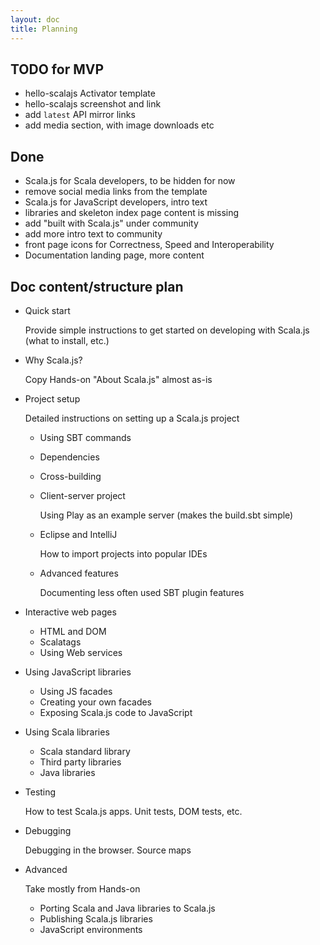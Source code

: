 ```yaml
---
layout: doc
title: Planning
---
```


## TODO for MVP

- hello-scalajs Activator template
- hello-scalajs screenshot and link
- add `latest` API mirror links  
- add media section, with image downloads etc

## Done
- Scala.js for Scala developers, to be hidden for now
- remove social media links from the template
- Scala.js for JavaScript developers, intro text
- libraries and skeleton index page content is missing
- add "built with Scala.js" under community
- add more intro text to community
- front page icons for Correctness, Speed and Interoperability
- Documentation landing page, more content

## Doc content/structure plan

- Quick start

    Provide simple instructions to get started on developing with Scala.js (what to install, etc.)
- Why Scala.js?

    Copy Hands-on "About Scala.js" almost as-is
- Project setup

    Detailed instructions on setting up a Scala.js project

    - Using SBT commands
    - Dependencies
    - Cross-building
    - Client-server project

        Using Play as an example server (makes the build.sbt simple)
    - Eclipse and IntelliJ

        How to import projects into popular IDEs
    - Advanced features

        Documenting less often used SBT plugin features
- Interactive web pages
    - HTML and DOM
    - Scalatags
    - Using Web services

- Using JavaScript libraries
    - Using JS facades
    - Creating your own facades
    - Exposing Scala.js code to JavaScript

- Using Scala libraries
    - Scala standard library
    - Third party libraries
    - Java libraries
- Testing

    How to test Scala.js apps. Unit tests, DOM tests, etc.

- Debugging

    Debugging in the browser. Source maps

- Advanced

    Take mostly from Hands-on

    - Porting Scala and Java libraries to Scala.js
    - Publishing Scala.js libraries
    - JavaScript environments

